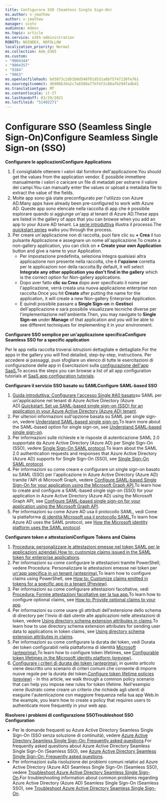 ```yaml
---
title: Configurare SSO (Seamless Single Sign-On)
ms.author: v-jmathew
author: v-jmathew
manager: scotv
audience: Admin
ms.topic: article
ms.service: o365-administration
ROBOTS: NOINDEX, NOFOLLOW
localization_priority: Normal
ms.collection: Adm_O365
ms.custom:
- "9004344"
- "9004357"
- "9384"
- "9863"
ms.openlocfilehash: bd3873c2db1b8d548f81d531a8bf5747130fe761
ms.sourcegitcommit: db908b3da2c7a6508a77bf4f2c80afb294fadbd1
ms.translationtype: MT
ms.contentlocale: it-IT
ms.lasthandoff: 03/29/2021
ms.locfileid: "51402271"
---
```

# <a name="configure-seamless-single-sign-on-sso"></a><span data-ttu-id="ca4e2-102">Configurare SSO (Seamless Single Sign-On)</span><span class="sxs-lookup"><span data-stu-id="ca4e2-102">Configure Seamless Single Sign-on (SSO)</span></span>

<span data-ttu-id="ca4e2-103">**Configurare le applicazioni**</span><span class="sxs-lookup"><span data-stu-id="ca4e2-103">**Configure Applications**</span></span>

1. <span data-ttu-id="ca4e2-104">È consigliabile ottenere i valori dal fornitore dell'applicazione.</span><span class="sxs-lookup"><span data-stu-id="ca4e2-104">You should get the values from the application vendor.</span></span> <span data-ttu-id="ca4e2-105">È possibile immettere manualmente i valori o caricare un file di metadati per estrarre il valore dei campi.</span><span class="sxs-lookup"><span data-stu-id="ca4e2-105">You can manually enter the values or upload a metadata file to extract the value of the fields.</span></span>
2. <span data-ttu-id="ca4e2-106">Molte app sono già state preconfigurato per l'utilizzo con Azure AD.</span><span class="sxs-lookup"><span data-stu-id="ca4e2-106">Many apps have already been pre-configured to work with Azure AD.</span></span> <span data-ttu-id="ca4e2-107">Queste app sono elencate nella raccolta di app che è possibile esplorare quando si aggiunge un'app al tenant di Azure AD.</span><span class="sxs-lookup"><span data-stu-id="ca4e2-107">These apps are listed in the gallery of apps that you can browse when you add an app to your Azure AD tenant.</span></span> <span data-ttu-id="ca4e2-108">La [serie introduttiva](https://docs.microsoft.com/azure/active-directory/manage-apps/add-application-portal-configure) illustra il processo.</span><span class="sxs-lookup"><span data-stu-id="ca4e2-108">The [quickstart series](https://docs.microsoft.com/azure/active-directory/manage-apps/add-application-portal-configure) walks you through the process.</span></span>
3. <span data-ttu-id="ca4e2-109">Per creare un'applicazione non di raccolta, puoi fare clic su **+ Crea** il tuo pulsante Applicazione e assegnare un nome all'applicazione.</span><span class="sxs-lookup"><span data-stu-id="ca4e2-109">To create a non-gallery application, you can click on **+ Create your own Application** button and give a name to your Application.</span></span>
    - <span data-ttu-id="ca4e2-110">Per impostazione predefinita, seleziona Integra qualsiasi altra applicazione non presente nella raccolta, che è **l'opzione** corretta per le applicazioni non della raccolta.</span><span class="sxs-lookup"><span data-stu-id="ca4e2-110">By default, it will select **Integrate any other application you don't find in the gallery** which is the correct option for Non-gallery applications.</span></span>
    - <span data-ttu-id="ca4e2-111">Dopo aver fatto **clic su Crea** dopo aver specificato il nome per l'applicazione, verrà creata una nuova applicazione enterprise non raccolta.</span><span class="sxs-lookup"><span data-stu-id="ca4e2-111">Once you hit **Create** after putting the name for the application, it will create a new Non-gallery Enterprise Application.</span></span>
    - <span data-ttu-id="ca4e2-112">È quindi possibile passare a **Single Sign-on** in **Gestisci** dell'applicazione e sarà possibile visualizzare tecniche diverse per l'implementazione nell'ambiente.</span><span class="sxs-lookup"><span data-stu-id="ca4e2-112">Then, you may navigate to **Single Sign-on** under **Manage** of that application and you will be able to see different techniques for implementing it in your environment.</span></span>

<span data-ttu-id="ca4e2-113">**Configurare SSO semplice per un'applicazione specifica**</span><span class="sxs-lookup"><span data-stu-id="ca4e2-113">**Configure Seamless SSO for a specific application**</span></span>

<span data-ttu-id="ca4e2-114">Per le app nella raccolta troverai istruzioni dettagliate e dettagliate.</span><span class="sxs-lookup"><span data-stu-id="ca4e2-114">For the apps in the gallery you will find detailed, step-by-step, instructions.</span></span> <span data-ttu-id="ca4e2-115">Per accedere ai passaggi, puoi sfogliare un elenco di tutte le esercitazioni di configurazione delle app in Esercitazioni sulla [configurazione dell'app SaaS.](https://docs.microsoft.com/azure/active-directory/saas-apps/tutorial-list)</span><span class="sxs-lookup"><span data-stu-id="ca4e2-115">To access the steps you can browse a list of all app configuration tutorials at [SaaS app configuration tutorials](https://docs.microsoft.com/azure/active-directory/saas-apps/tutorial-list).</span></span>

<span data-ttu-id="ca4e2-116">**Configurare il servizio SSO basato su SAML**</span><span class="sxs-lookup"><span data-stu-id="ca4e2-116">**Configure SAML-based SSO**</span></span>

1. <span data-ttu-id="ca4e2-117">[Guida introduttiva: Configurare l'accesso Single #A0 basato](https://docs.microsoft.com/azure/active-directory/manage-apps/add-application-portal-setup-sso)su SAML per un'applicazione nel tenant di Azure Active Directory (Azure AD).</span><span class="sxs-lookup"><span data-stu-id="ca4e2-117">[Quickstart: Set up SAML-based single sign-on (SSO) for an application in your Azure Active Directory (Azure AD) tenant](https://docs.microsoft.com/azure/active-directory/manage-apps/add-application-portal-setup-sso).</span></span>
2. <span data-ttu-id="ca4e2-118">Per ulteriori informazioni sull'opzione basata su SAML per single sign-on, vedere [Understand SAML-based single sign-on.](https://docs.microsoft.com/azure/active-directory/manage-apps/configure-saml-single-sign-on)</span><span class="sxs-lookup"><span data-stu-id="ca4e2-118">To learn more about the SAML-based option for single sign-on, see [Understand SAML-based single sign-on](https://docs.microsoft.com/azure/active-directory/manage-apps/configure-saml-single-sign-on).</span></span>
3. <span data-ttu-id="ca4e2-119">Per informazioni sulle richieste e le risposte di autenticazione SAML 2.0 supportate da Azure Active Directory (Azure AD) per Single Sign-On (SSO), vedere [Single Sign-On SAML protocol](https://docs.microsoft.com/azure/active-directory/develop/single-sign-on-saml-protocol).</span><span class="sxs-lookup"><span data-stu-id="ca4e2-119">To learn about the SAML 2.0 authentication requests and responses that Azure Active Directory (Azure AD) supports for Single Sign-On (SSO), see [Single Sign-On SAML protocol](https://docs.microsoft.com/azure/active-directory/develop/single-sign-on-saml-protocol).</span></span>
4. <span data-ttu-id="ca4e2-120">Per informazioni su come creare e configurare un single sign-on basato su SAML (SSO) per l'applicazione in Azure Active Directory (Azure AD) tramite l'API di Microsoft Graph, vedere [Configure SAML-based Single Sign-On for your application using the Microsoft Graph API.](https://docs.microsoft.com/graph/application-saml-sso-configure-api)</span><span class="sxs-lookup"><span data-stu-id="ca4e2-120">To learn how to create and configure a SAML-based single sign-on (SSO) for your application in Azure Active Directory (Azure AD) using the Microsoft Graph API, see [Configure SAML-based single sign-on for your application using the Microsoft Graph API](https://docs.microsoft.com/graph/application-saml-sso-configure-api).</span></span>
5. <span data-ttu-id="ca4e2-121">Per informazioni su come Azure AD usa il protocollo SAML, vedi Come la piattaforma [di identità Microsoft usa il protocollo SAML.](https://docs.microsoft.com/azure/active-directory/develop/active-directory-saml-protocol-reference)</span><span class="sxs-lookup"><span data-stu-id="ca4e2-121">To learn how Azure AD uses the SAML protocol, see [How the Microsoft identity platform uses the SAML protocol](https://docs.microsoft.com/azure/active-directory/develop/active-directory-saml-protocol-reference).</span></span>

<span data-ttu-id="ca4e2-122">**Configurare token e attestazioni**</span><span class="sxs-lookup"><span data-stu-id="ca4e2-122">**Configure Tokens and Claims**</span></span>

1. <span data-ttu-id="ca4e2-123">[Procedura: personalizzare le attestazioni emesse nel token SAML per le applicazioni aziendali.](https://docs.microsoft.com/azure/active-directory/develop/active-directory-saml-claims-customization)</span><span class="sxs-lookup"><span data-stu-id="ca4e2-123">[How to: customize claims issued in the SAML token for enterprise applications](https://docs.microsoft.com/azure/active-directory/develop/active-directory-saml-claims-customization).</span></span>
2. <span data-ttu-id="ca4e2-124">Per informazioni su come configurare le attestazioni tramite PowerShell, vedere Procedura: Personalizzare le attestazioni emesse nei token per [un'app specifica in un tenant (anteprima).](https://docs.microsoft.com/azure/active-directory/develop/active-directory-claims-mapping)</span><span class="sxs-lookup"><span data-stu-id="ca4e2-124">To learn how to configure claims using PowerShell, see [How to: Customize claims emitted in tokens for a specific app in a tenant (Preview)](https://docs.microsoft.com/azure/active-directory/develop/active-directory-claims-mapping).</span></span>
3. <span data-ttu-id="ca4e2-125">Per informazioni su come configurare attestazioni facoltative, vedi [Procedura: Fornire attestazioni facoltative per la tua app.](https://docs.microsoft.com/azure/active-directory/develop/active-directory-optional-claims)</span><span class="sxs-lookup"><span data-stu-id="ca4e2-125">To learn how to configure optional claims, see [How to: Provide optional claims to your app](https://docs.microsoft.com/azure/active-directory/develop/active-directory-optional-claims).</span></span>
4. <span data-ttu-id="ca4e2-126">Per informazioni su come usare gli attributi dell'estensione dello schema di directory per l'invio di dati utente alle applicazioni nelle attestazioni di token, vedere [Using directory schema extension attributes in claims](https://docs.microsoft.com/azure/active-directory/develop/active-directory-schema-extensions).</span><span class="sxs-lookup"><span data-stu-id="ca4e2-126">To learn how to use directory schema extension attributes for sending user data to applications in token claims, see [Using directory schema extension attributes in claims](https://docs.microsoft.com/azure/active-directory/develop/active-directory-schema-extensions).</span></span>
5. <span data-ttu-id="ca4e2-127">Per informazioni su come configurare la durata dei token, vedi Durata dei token configurabili nella piattaforma di identità [Microsoft (anteprima).](https://docs.microsoft.com/azure/active-directory/develop/active-directory-configurable-token-lifetimes)</span><span class="sxs-lookup"><span data-stu-id="ca4e2-127">To learn how to configure token lifetimes, see [Configurable token lifetimes in the Microsoft identity platform (preview)](https://docs.microsoft.com/azure/active-directory/develop/active-directory-configurable-token-lifetimes).</span></span>
6. <span data-ttu-id="ca4e2-128">[Configurare i criteri di durata dei token (anteprima):](https://docs.microsoft.com/azure/active-directory/develop/configure-token-lifetimes) in questo articolo viene descritto uno scenario di criteri comuni che consente di imporre nuove regole per la durata dei token.</span><span class="sxs-lookup"><span data-stu-id="ca4e2-128">[Configure token lifetime policies (preview)](https://docs.microsoft.com/azure/active-directory/develop/configure-token-lifetimes) - In this article, we walk through a common policy scenario that can help you impose new rules for token lifetime.</span></span> <span data-ttu-id="ca4e2-129">Nell'esempio viene illustrato come creare un criterio che richiede agli utenti di eseguire l'autenticazione con maggiore frequenza nella tua app Web.</span><span class="sxs-lookup"><span data-stu-id="ca4e2-129">In the example, you learn how to create a policy that requires users to authenticate more frequently in your web app.</span></span>

<span data-ttu-id="ca4e2-130">**Risolvere i problemi di configurazione SSO**</span><span class="sxs-lookup"><span data-stu-id="ca4e2-130">**Troubleshoot SSO Configuration**</span></span>

- <span data-ttu-id="ca4e2-131">Per le domande frequenti su Azure Active Directory Seamless Single Sign-On (SSO senza soluzione di continuità), vedere [Azure Active Directory Seamless Single Sign-On: Frequently asked questions](https://docs.microsoft.com/azure/active-directory/hybrid/how-to-connect-sso-faq).</span><span class="sxs-lookup"><span data-stu-id="ca4e2-131">For frequently asked questions about Azure Active Directory Seamless Single Sign-On (Seamless SSO), see [Azure Active Directory Seamless Single Sign-On: Frequently asked questions](https://docs.microsoft.com/azure/active-directory/hybrid/how-to-connect-sso-faq).</span></span>
- <span data-ttu-id="ca4e2-132">Per informazioni sulla risoluzione dei problemi comuni relativi ad Azure Active Directory (Azure AD) Seamless Single Sign-On (Seamless SSO), vedere [Troubleshoot Azure Active Directory Seamless Single Sign-On](https://docs.microsoft.com/azure/active-directory/hybrid/tshoot-connect-sso).</span><span class="sxs-lookup"><span data-stu-id="ca4e2-132">For troubleshooting information about common problems regarding Azure Active Directory (Azure AD) Seamless Single Sign-On (Seamless SSO), see [Troubleshoot Azure Active Directory Seamless Single Sign-On](https://docs.microsoft.com/azure/active-directory/hybrid/tshoot-connect-sso).</span></span>
